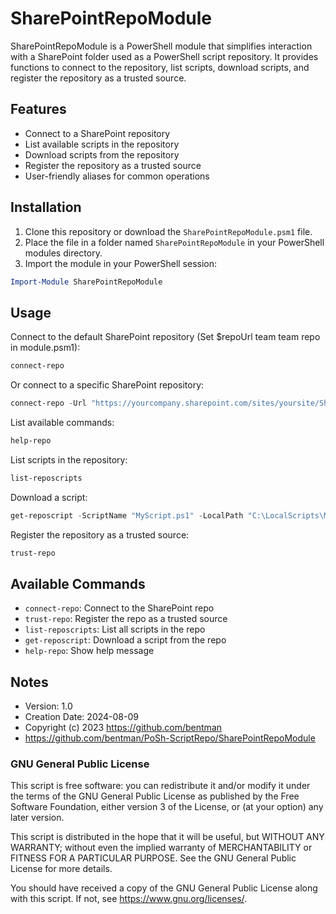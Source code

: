 # SharePointRepoModule

SharePointRepoModule is a PowerShell module that simplifies interaction with a SharePoint folder used as a PowerShell script repository. 
It provides functions to connect to the repository, list scripts, download scripts, and register the repository as a trusted source.

## Features

- Connect to a SharePoint repository
- List available scripts in the repository
- Download scripts from the repository
- Register the repository as a trusted source
- User-friendly aliases for common operations

## Installation

1. Clone this repository or download the `SharePointRepoModule.psm1` file.
2. Place the file in a folder named `SharePointRepoModule` in your PowerShell modules directory.
3. Import the module in your PowerShell session:

```powershell
Import-Module SharePointRepoModule
```

## Usage

Connect to the default SharePoint repository (Set $repoUrl team team repo in module.psm1):
```powershell
connect-repo
```

Or connect to a specific SharePoint repository:
```powershell
connect-repo -Url "https://yourcompany.sharepoint.com/sites/yoursite/Shared Documents/ScriptRepository"
```

List available commands:
```powershell
help-repo
```

List scripts in the repository:
```powershell
list-reposcripts
```

Download a script:
```powershell
get-reposcript -ScriptName "MyScript.ps1" -LocalPath "C:\LocalScripts\MyScript.ps1"
```

Register the repository as a trusted source:
```powershell
trust-repo
```

## Available Commands

- `connect-repo`: Connect to the SharePoint repo
- `trust-repo`: Register the repo as a trusted source
- `list-reposcripts`: List all scripts in the repo
- `get-reposcript`: Download a script from the repo
- `help-repo`: Show help message

## Notes

- Version: 1.0
- Creation Date: 2024-08-09
- Copyright (c) 2023 https://github.com/bentman
- https://github.com/bentman/PoSh-ScriptRepo/SharePointRepoModule

### GNU General Public License
This script is free software: you can redistribute it and/or modify it under the terms of the GNU General Public License as published by the Free Software Foundation, either version 3 of the License, or (at your option) any later version.

This script is distributed in the hope that it will be useful, but WITHOUT ANY WARRANTY; without even the implied warranty of MERCHANTABILITY or FITNESS FOR A PARTICULAR PURPOSE.  See the GNU General Public License for more details.

You should have received a copy of the GNU General Public License along with this script.  If not, see <https://www.gnu.org/licenses/>.
